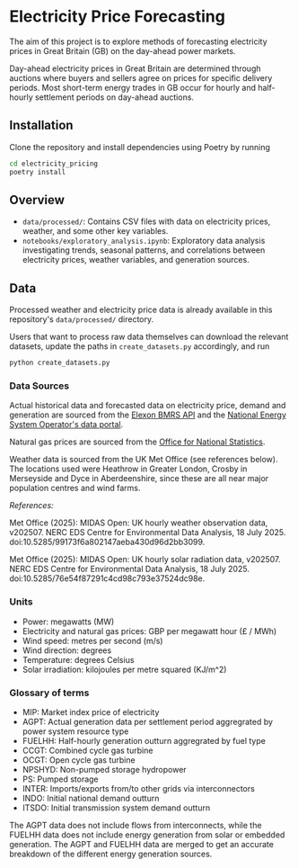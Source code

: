 # Electricity Price Forecasting

The aim of this project is to explore methods of forecasting electricity prices in Great Britain (GB) on the day-ahead power markets.

Day-ahead electricity prices in Great Britain are determined through auctions where buyers and sellers agree on prices for specific delivery periods. Most short-term energy trades in GB occur for hourly and half-hourly settlement periods on day-ahead auctions.

## Installation

Clone the repository and install dependencies using Poetry by running

```bash
cd electricity_pricing
poetry install
```

## Overview

- `data/processed/`: Contains CSV files with data on electricity prices, weather, and some other key variables.
- `notebooks/exploratory_analysis.ipynb`: Exploratory data analysis investigating trends, seasonal patterns, and correlations between electricity prices, weather variables, and generation sources.

## Data

Processed weather and electricity price data is already available in this repository's `data/processed/` directory.

Users that want to process raw data themselves can download the relevant datasets, update the paths in `create_datasets.py` accordingly, and run
```bash
python create_datasets.py
```

### Data Sources

Actual historical data and forecasted data on electricity price, demand and generation are sourced from the [Elexon BMRS API](https://bmrs.elexon.co.uk) and the [National Energy System Operator's data portal](https://www.neso.energy/data-portal).

Natural gas prices are sourced from the [Office for National Statistics](https://www.ons.gov.uk/economy/economicoutputandproductivity/output/datasets/systemaveragepricesapofgas).

Weather data is sourced from the UK Met Office (see references below). The locations used were Heathrow in Greater London, Crosby in Merseyside and Dyce in Aberdeenshire, since these are all near major population centres and wind farms.

*References:*

Met Office (2025): MIDAS Open: UK hourly weather observation data, v202507. NERC EDS Centre for Environmental Data Analysis, 18 July 2025. doi:10.5285/99173f6a802147aeba430d96d2bb3099.

Met Office (2025): MIDAS Open: UK hourly solar radiation data, v202507. NERC EDS Centre for Environmental Data Analysis, 18 July 2025. doi:10.5285/76e54f87291c4cd98c793e37524dc98e.

### Units

- Power: megawatts (MW)
- Electricity and natural gas prices: GBP per megawatt hour (£ / MWh)
- Wind speed: metres per second (m/s)
- Wind direction: degrees
- Temperature: degrees Celsius
- Solar irradiation: kilojoules per metre squared (KJ/m^2)

### Glossary of terms

- MIP: Market index price of electricity
- AGPT: Actual generation data per settlement period aggregrated by power system resource type
- FUELHH: Half-hourly generation outturn aggregrated by fuel type
- CCGT: Combined cycle gas turbine
- OCGT: Open cycle gas turbine
- NPSHYD: Non-pumped storage hydropower
- PS: Pumped storage
- INTER:  Imports/exports from/to other grids via interconnectors
- INDO: Initial national demand outturn
- ITSDO: Initial transmission system demand outturn

The AGPT data does not include flows from interconnects, while the FUELHH data does not include energy generation from solar or embedded generation. The AGPT and FUELHH data are merged to get an accurate breakdown of the different energy generation sources.